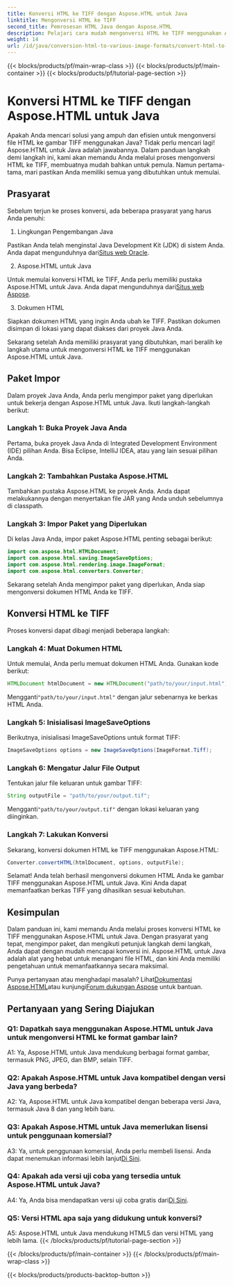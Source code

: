 ```yaml
---
title: Konversi HTML ke TIFF dengan Aspose.HTML untuk Java
linktitle: Mengonversi HTML ke TIFF
second_title: Pemrosesan HTML Java dengan Aspose.HTML
description: Pelajari cara mudah mengonversi HTML ke TIFF menggunakan Aspose.HTML untuk Java. Panduan langkah demi langkah untuk penanganan dokumen yang efisien.
weight: 14
url: /id/java/conversion-html-to-various-image-formats/convert-html-to-tiff/
---
```


{{< blocks/products/pf/main-wrap-class >}}
{{< blocks/products/pf/main-container >}}
{{< blocks/products/pf/tutorial-page-section >}}

# Konversi HTML ke TIFF dengan Aspose.HTML untuk Java

Apakah Anda mencari solusi yang ampuh dan efisien untuk mengonversi file HTML ke gambar TIFF menggunakan Java? Tidak perlu mencari lagi! Aspose.HTML untuk Java adalah jawabannya. Dalam panduan langkah demi langkah ini, kami akan memandu Anda melalui proses mengonversi HTML ke TIFF, membuatnya mudah bahkan untuk pemula. Namun pertama-tama, mari pastikan Anda memiliki semua yang dibutuhkan untuk memulai.

## Prasyarat

Sebelum terjun ke proses konversi, ada beberapa prasyarat yang harus Anda penuhi:

1. Lingkungan Pengembangan Java

 Pastikan Anda telah menginstal Java Development Kit (JDK) di sistem Anda. Anda dapat mengunduhnya dari[Situs web Oracle](https://www.oracle.com/java/technologies/javase-downloads.html).

2. Aspose.HTML untuk Java

 Untuk memulai konversi HTML ke TIFF, Anda perlu memiliki pustaka Aspose.HTML untuk Java. Anda dapat mengunduhnya dari[Situs web Aspose](https://releases.aspose.com/html/java/).

3. Dokumen HTML

Siapkan dokumen HTML yang ingin Anda ubah ke TIFF. Pastikan dokumen disimpan di lokasi yang dapat diakses dari proyek Java Anda.

Sekarang setelah Anda memiliki prasyarat yang dibutuhkan, mari beralih ke langkah utama untuk mengonversi HTML ke TIFF menggunakan Aspose.HTML untuk Java.

## Paket Impor

Dalam proyek Java Anda, Anda perlu mengimpor paket yang diperlukan untuk bekerja dengan Aspose.HTML untuk Java. Ikuti langkah-langkah berikut:

### Langkah 1: Buka Proyek Java Anda

Pertama, buka proyek Java Anda di Integrated Development Environment (IDE) pilihan Anda. Bisa Eclipse, IntelliJ IDEA, atau yang lain sesuai pilihan Anda.

### Langkah 2: Tambahkan Pustaka Aspose.HTML

Tambahkan pustaka Aspose.HTML ke proyek Anda. Anda dapat melakukannya dengan menyertakan file JAR yang Anda unduh sebelumnya di classpath.

### Langkah 3: Impor Paket yang Diperlukan

Di kelas Java Anda, impor paket Aspose.HTML penting sebagai berikut:

```java
import com.aspose.html.HTMLDocument;
import com.aspose.html.saving.ImageSaveOptions;
import com.aspose.html.rendering.image.ImageFormat;
import com.aspose.html.converters.Converter;
```

Sekarang setelah Anda mengimpor paket yang diperlukan, Anda siap mengonversi dokumen HTML Anda ke TIFF.

## Konversi HTML ke TIFF

Proses konversi dapat dibagi menjadi beberapa langkah:

### Langkah 4: Muat Dokumen HTML

Untuk memulai, Anda perlu memuat dokumen HTML Anda. Gunakan kode berikut:

```java
HTMLDocument htmlDocument = new HTMLDocument("path/to/your/input.html");
```

 Mengganti`"path/to/your/input.html"` dengan jalur sebenarnya ke berkas HTML Anda.

### Langkah 5: Inisialisasi ImageSaveOptions

Berikutnya, inisialisasi ImageSaveOptions untuk format TIFF:

```java
ImageSaveOptions options = new ImageSaveOptions(ImageFormat.Tiff);
```

### Langkah 6: Mengatur Jalur File Output

Tentukan jalur file keluaran untuk gambar TIFF:

```java
String outputFile = "path/to/your/output.tif";
```

 Mengganti`"path/to/your/output.tif"` dengan lokasi keluaran yang diinginkan.

### Langkah 7: Lakukan Konversi

Sekarang, konversi dokumen HTML ke TIFF menggunakan Aspose.HTML:

```java
Converter.convertHTML(htmlDocument, options, outputFile);
```

Selamat! Anda telah berhasil mengonversi dokumen HTML Anda ke gambar TIFF menggunakan Aspose.HTML untuk Java. Kini Anda dapat memanfaatkan berkas TIFF yang dihasilkan sesuai kebutuhan.

## Kesimpulan

Dalam panduan ini, kami memandu Anda melalui proses konversi HTML ke TIFF menggunakan Aspose.HTML untuk Java. Dengan prasyarat yang tepat, mengimpor paket, dan mengikuti petunjuk langkah demi langkah, Anda dapat dengan mudah mencapai konversi ini. Aspose.HTML untuk Java adalah alat yang hebat untuk menangani file HTML, dan kini Anda memiliki pengetahuan untuk memanfaatkannya secara maksimal.

 Punya pertanyaan atau menghadapi masalah? Lihat[Dokumentasi Aspose.HTML](https://reference.aspose.com/html/java/)atau kunjungi[Forum dukungan Aspose](https://forum.aspose.com/) untuk bantuan.

## Pertanyaan yang Sering Diajukan

### Q1: Dapatkah saya menggunakan Aspose.HTML untuk Java untuk mengonversi HTML ke format gambar lain?

A1: Ya, Aspose.HTML untuk Java mendukung berbagai format gambar, termasuk PNG, JPEG, dan BMP, selain TIFF.

### Q2: Apakah Aspose.HTML untuk Java kompatibel dengan versi Java yang berbeda?

A2: Ya, Aspose.HTML untuk Java kompatibel dengan beberapa versi Java, termasuk Java 8 dan yang lebih baru.

### Q3: Apakah Aspose.HTML untuk Java memerlukan lisensi untuk penggunaan komersial?

 A3: Ya, untuk penggunaan komersial, Anda perlu membeli lisensi. Anda dapat menemukan informasi lebih lanjut[Di Sini](https://purchase.aspose.com/buy).

### Q4: Apakah ada versi uji coba yang tersedia untuk Aspose.HTML untuk Java?

 A4: Ya, Anda bisa mendapatkan versi uji coba gratis dari[Di Sini](https://releases.aspose.com/html/java).

### Q5: Versi HTML apa saja yang didukung untuk konversi?

A5: Aspose.HTML untuk Java mendukung HTML5 dan versi HTML yang lebih lama.
{{< /blocks/products/pf/tutorial-page-section >}}

{{< /blocks/products/pf/main-container >}}
{{< /blocks/products/pf/main-wrap-class >}}

{{< blocks/products/products-backtop-button >}}
